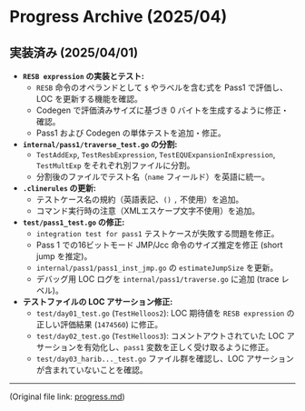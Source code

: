 # Progress Archive (2025/04)

## 実装済み (2025/04/01)
- **`RESB expression` の実装とテスト:**
    - `RESB` 命令のオペランドとして `$` やラベルを含む式を Pass1 で評価し、LOC を更新する機能を確認。
    - Codegen で評価済みサイズに基づき 0 バイトを生成するように修正・確認。
    - Pass1 および Codegen の単体テストを追加・修正。
- **`internal/pass1/traverse_test.go` の分割:**
    - `TestAddExp`, `TestResbExpression`, `TestEQUExpansionInExpression`, `TestMultExp` をそれぞれ別ファイルに分割。
    - 分割後のファイルでテスト名（`name` フィールド）を英語に統一。
- **`.clinerules` の更新:**
    - テストケース名の規約（英語表記、`()` `,` 不使用）を追加。
    - コマンド実行時の注意（XMLエスケープ文字不使用）を追加。
- **`test/pass1_test.go` の修正:**
    - `integration test for pass1` テストケースが失敗する問題を修正。
    - Pass 1 での16ビットモード JMP/Jcc 命令のサイズ推定を修正 (short jump を推定)。
    - `internal/pass1/pass1_inst_jmp.go` の `estimateJumpSize` を更新。
    - デバッグ用 LOC ログを `internal/pass1/traverse.go` に追加 (trace レベル)。
- **テストファイルの LOC アサーション修正:**
    - `test/day01_test.go` (`TestHelloos2`): LOC 期待値を `RESB expression` の正しい評価結果 (`1474560`) に修正。
    - `test/day02_test.go` (`TestHelloos3`): コメントアウトされていた LOC アサーションを有効化し、`pass1` 変数を正しく受け取るように修正。
    - `test/day03_harib..._test.go` ファイル群を確認し、LOC アサーションが含まれていないことを確認。

---
(Original file link: [progress.md](../../../core/progress.md))
